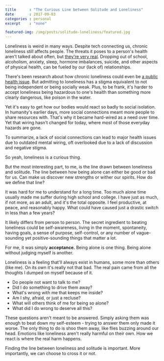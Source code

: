```yaml
---
title      : "The Curious Line between Solitude and Loneliness"
date       : 2017-09-03
categories : personal
excerpt    : "none"

featured-img: /img/posts/solitude-loneliness/featured.jpg
---
```


Loneliness is weird in many ways. Despite tech connecting us, chronic loneliness still affects people. The threats it poses to a person's health aren't talked about often, but [they're very real](https://www.psychologytoday.com/articles/200307/the-dangers-loneliness). Dropping out of school, alcoholism, anxiety, sleep, hormone imbalances, suicide, and other aspects of physical health, can be fueled by our (lack of) relationships.

There's been research about how chronic loneliness could even be [a public health issue](https://www.nytimes.com/2016/09/06/health/lonliness-aging-health-effects.html?mcubz=1). But admitting to loneliness has a stigma equivalent to not being independent or being socially weak. Plus, to be frank, it's harder to accept loneliness being hazardous to one's health than something more clearly dangerous, like poison in the water.

Yet it's easy to get how our bodies would react so badly to social isolation. In humanity's earlier days, more social connections meant more people to share resources with. That's why it became hard-wired as a need over time. Yet that wiring hasn't changed for today, where most of those everyday hazards are gone.

To summarize, a lack of social connections can lead to major health issues due to outdated mental wiring, oft overlooked due to a lack of discussion and negative stigma.

So yeah, loneliness is a curious thing.

But the most interesting part, to me, is the line drawn between loneliness and solitude. The line between how being alone can either be good or bad for us. Can make us discover new strengths or wither our spirits. How do we define that line?

It was hard for me to understand for a long time. Too much alone time usually made me suffer during high school and college. I have just as much, if not more, as an adult, and it's the total opposite. I feel productive, at peace, and reasonably happy. What could have caused just a drastic switch in less than a few years?

It likely differs from person to person. The secret ingredient to beating loneliness could be self-awareness, living in the moment, spontaneity, having goals, a sense of purpose, self-control, or any number of vague-sounding yet positive-sounding things that matter a lot.

For me, it was simply **acceptance.** Being alone is one thing. Being alone without judging myself is another.

Loneliness is a feeling that'll always exist in humans, some more than others (like me). On its own it's really not that bad. The real pain came from all the thoughts I dumped on myself because of it.

* Do people not want to talk to me?
* Did I do something to drive them away?
* What's wrong with me that keeps me inside?
* Am I shy, afraid, or just a recluse?
* What will others think of me for being so alone?
* What did I do wrong to deserve all this?

These questions aren't meant to be answered. Simply asking them was enough to beat down my self-esteem - trying to answer them only made it worse. The only thing to do is shoo them away, like flies buzzing around our head. Emotions like loneliness aren't really harmful on their own. How we react is where the real harm happens.

Finding the line between loneliness and solitude is important. More importantly, we can choose to cross it or not.

